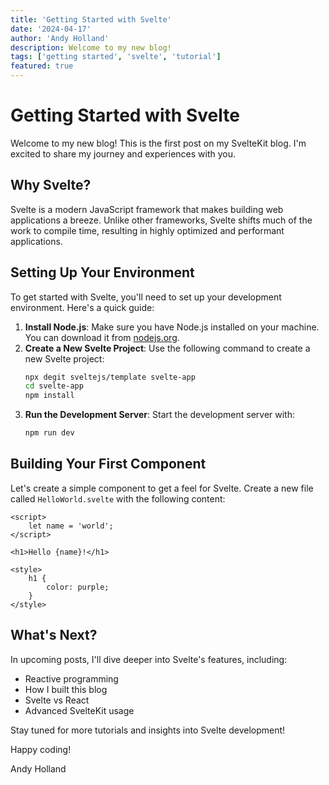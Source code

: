 ```yaml
---
title: 'Getting Started with Svelte'
date: '2024-04-17'
author: 'Andy Holland'
description: Welcome to my new blog!
tags: ['getting started', 'svelte', 'tutorial']
featured: true
---
```


# Getting Started with Svelte

Welcome to my new blog! This is the first post on my SvelteKit blog. I'm excited to share my journey and experiences with you.

## Why Svelte?

Svelte is a modern JavaScript framework that makes building web applications a breeze. Unlike other frameworks, Svelte shifts much of the work to compile time, resulting in highly optimized and performant applications.

## Setting Up Your Environment

To get started with Svelte, you'll need to set up your development environment. Here's a quick guide:

1. **Install Node.js**: Make sure you have Node.js installed on your machine. You can download it from [nodejs.org](https://nodejs.org/).
2. **Create a New Svelte Project**: Use the following command to create a new Svelte project:
   ```bash
   npx degit sveltejs/template svelte-app
   cd svelte-app
   npm install
   ```
3. **Run the Development Server**: Start the development server with:
   ```bash
   npm run dev
   ```

## Building Your First Component

Let's create a simple component to get a feel for Svelte. Create a new file called `HelloWorld.svelte` with the following content:

```svelte
<script>
	let name = 'world';
</script>

<h1>Hello {name}!</h1>

<style>
	h1 {
		color: purple;
	}
</style>
```

## What's Next?

In upcoming posts, I'll dive deeper into Svelte's features, including:

- Reactive programming
- How I built this blog
- Svelte vs React
- Advanced SvelteKit usage

Stay tuned for more tutorials and insights into Svelte development!

Happy coding!

Andy Holland
